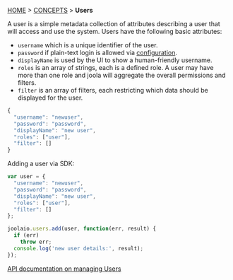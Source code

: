 [HOME](Home) > [CONCEPTS](basic-concepts) > **Users**

A user is a simple metadata collection of attributes describing a user that will access and use the system.
Users have the following basic attributes:
- `username` which is a unique identifier of the user.
- `password` if plain-text login is allowed via [configuration](configuration).
- `displayName` is used by the UI to show a human-friendly username.
- `roles` is an array of strings, each is a defined role. A user may have more than one role and joola will aggregate the overall permissions and filters.
- `filter` is an array of filters, each restricting which data should be displayed for the user.

```js
{
  "username": "newuser",
  "password": "password",
  "displayName": "new user",
  "roles": ["user"],
  "filter": []
}
```

Adding a user via SDK:
```js
var user = {
  "username": "newuser",
  "password": "password",
  "displayName": "new user",
  "roles": ["user"],
  "filter": []
};

joolaio.users.add(user, function(err, result) {
  if (err)
    throw err;
  console.log('new user details:', result);
});
```

[API documentation on managing Users](https://github.com/joola/joola/wiki/api-documentation#users-usersworkspaceapitoken)